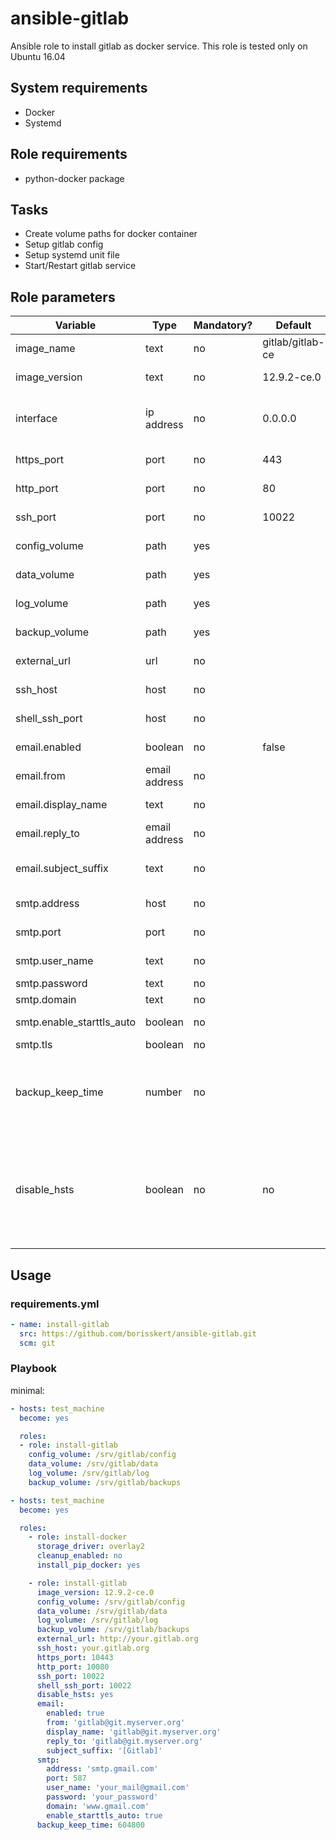 # ansible-gitlab

Ansible role to install gitlab as docker service.
This role is tested only on Ubuntu 16.04

## System requirements

* Docker
* Systemd

## Role requirements

* python-docker package

## Tasks

* Create volume paths for docker container
* Setup gitlab config
* Setup systemd unit file
* Start/Restart gitlab service

## Role parameters

| Variable      | Type | Mandatory? | Default | Description           |
|---------------|------|------------|---------|-----------------------|
| image_name    | text | no         | gitlab/gitlab-ce | Docker image name    |
| image_version | text | no         | 12.9.2-ce.0      | Docker image version |
| interface     | ip address | no   | 0.0.0.0          | Mapped network for web-interface ports |
| https_port    | port       | no   | 443              | Mapped HTTPS port        |
| http_port     | port       | no   | 80               | Mapped HTTP port         |
| ssh_port      | port       | no   | 10022            | Mapped SSH port          |
| config_volume | path       | yes  | <empty>          | Path to config volume    |
| data_volume   | path       | yes  | <empty>          | Path to data volume      |
| log_volume    | path       | yes  | <empty>          | Path to log volume       |
| backup_volume | path       | yes  | <empty>          | Path to backup volume    |
| external_url  | url        | no   | <empty>          | Gitlab Url, like git.example.org |
| ssh_host      | host       | no   | <empty>          | SSH Host, like ssh.example.org   |
| shell_ssh_port | host      | no   | <empty>          | Gitlab shell SSH port, like 10022 |
| email.enabled  | boolean   | no   | false            | Is mailing enabled?               |
| email.from     | email address | no | <empty>        | Email from address                |
| email.display_name | text      | no | <empty>        | Email from name                   |
| email.reply_to     | email address | no | <empty>    | Reply email address               |
| email.subject_suffix | text        | no | <empty>    | Suffix in email subject, like [GitLab] |
| smtp.address         | host        | no | <empty>    | SMTP server host                       |
| smtp.port            | port        | no | <empty>    | SMTP server port                       |
| smtp.user_name       | text        | no | <empty>    | SMTP user name                         |
| smtp.password        | text        | no | <empty>    | SMTP password                          |
| smtp.domain          | text        | no | <empty>    | SMTP domain                            |
| smtp.enable_starttls_auto | boolean | no | <empty>   | Is start-tls-auto enabled?             |
| smtp.tls                  | boolean | no | <empty>   | Use TLS?                               |
| backup_keep_time          | number  | no | <empty>   | The duration in seconds to keep backups before they are allowed to be deleted |
| disable_hsts              | boolean | no | no        | If you are running your GitLab instance behind a reverse proxy you probably don't want to configure HSTS in GitLab |

## Usage

### requirements.yml

```yaml
- name: install-gitlab
  src: https://github.com/borisskert/ansible-gitlab.git
  scm: git
```

### Playbook

minimal:

```yaml
- hosts: test_machine
  become: yes

  roles:
  - role: install-gitlab
    config_volume: /srv/gitlab/config
    data_volume: /srv/gitlab/data
    log_volume: /srv/gitlab/log
    backup_volume: /srv/gitlab/backups
```

```yaml
- hosts: test_machine
  become: yes

  roles:
    - role: install-docker
      storage_driver: overlay2
      cleanup_enabled: no
      install_pip_docker: yes

    - role: install-gitlab
      image_version: 12.9.2-ce.0
      config_volume: /srv/gitlab/config
      data_volume: /srv/gitlab/data
      log_volume: /srv/gitlab/log
      backup_volume: /srv/gitlab/backups
      external_url: http://your.gitlab.org
      ssh_host: your.gitlab.org
      https_port: 10443
      http_port: 10080
      ssh_port: 10022
      shell_ssh_port: 10022
      disable_hsts: yes
      email:
        enabled: true
        from: 'gitlab@git.myserver.org'
        display_name: 'gitlab@git.myserver.org'
        reply_to: 'gitlab@git.myserver.org'
        subject_suffix: '[Gitlab]'
      smtp:
        address: 'smtp.gmail.com'
        port: 587
        user_name: 'your_mail@gmail.com'
        password: 'your_password'
        domain: 'www.gmail.com'
        enable_starttls_auto: true
      backup_keep_time: 604800
```
